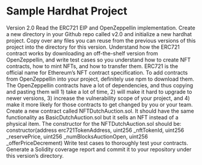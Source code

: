 # Sample Hardhat Project

Version 2.0
Read the ERC721 EIP and OpenZeppellin implementation.
Create a new directory in your Github repo called v2.0 and initialize a new hardhat project.
Copy over any files you can reuse from the previous versions of this project into the directory for this version.
Understand how the ERC721 contract works by downloading an off-the-shelf version from OpenZeppellin, and write test cases so you understand how to create NFT contracts, how to mint NFTs, and how to transfer them. ERC721 is the official name for Ethereum’s NFT contract specification.
To add contracts from OpenZeppellin into your project, definitely use npm to download them. The OpenZeppellin contracts have a lot of dependencies, and thus copying and pasting them will 1) take a lot of time, 2) will make it hard to upgrade to newer versions, 3) increase the vulnerability scope of your project, and 4) make it more likely for those contracts to get changed by you or your team.
Create a new contract called NFTDutchAuction.sol. It should have the same functionality as BasicDutchAuction.sol but it sells an NFT instead of a physical item. The constructor for the NFTDutchAuction.sol should be:
constructor(address erc721TokenAddress, uint256 _nftTokenId, uint256 _reservePrice, uint256 _numBlocksAuctionOpen, uint256 _offerPriceDecrement)
Write test cases to thoroughly test your contracts. Generate a Solidity coverage report and commit it to your repository under this version’s directory.

```
